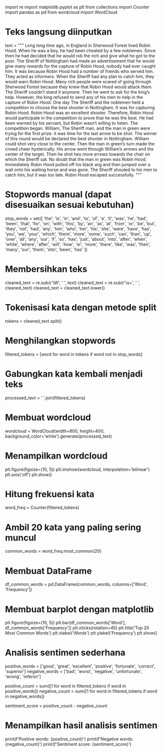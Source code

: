 import re
import matplotlib.pyplot as plt
from collections import Counter
import pandas as pd
from wordcloud import WordCloud

# Teks langsung diinputkan
text = """
Long long time ago, in England in Sherwood Forest lived Robin Hood. 
When he was a boy, he had been cheated by a few noblemen. 
Since then he had decided that he would rob the rich and give what he got to the poor.
The Sheriff of Nottingham had made an advertisement that he would give many rewards for the capture of Robin Hood, nobody had ever caught him. 
It was because Robin Hood had a number of friends who served him. They acted as informers. 
When the Sheriff had any plan to catch him, they would warn Robin Hood.
Many rich people were scared of going through Sherwood Forest because they knew that Robin Hood would attack them. 
The Sheriff couldn’t stand it anymore. 
Then he went to ask for the king’s help. 
However, the king refused to send any of his men to help in the capture of Robin Hood.
One day The Sheriff and the noblemen held a competition to choose the best shooter in Nottingham. 
It was for capturing Robin Hood. 
Robin Hood was an excellent shooter. 
Therefore, Robin Hood would participate in the competition to prove that he was the best. 
He had been warned by his servant, but Robin wasn’t willing to listen.
The competition began. 
William, The Sheriff man, and the man in green were trying for the first prize. 
it was time for the last arrow to be shot. 
The winner of this round would be declared the best shooter in Nottingham. 
William could shot very close to the center. 
Then the man in green’s turn made the crowd cheer hysterically. 
His arrow went through William’s arrows and the center of the target. 
Then he shot two more arrows towards the chair on which the Sheriff sat. 
No doubt that the man in green was Robin Hood. 
Immediately Robin Hood pulled off his black wig and then jumped over a wall onto his waiting horse and was gone. 
The Sheriff shouted to his men to catch him, but it was too late. 
Robin Hood escaped successfully.
"""

# Stopwords manual (dapat disesuaikan sesuai kebutuhan)
stop_words = set([
    'the', 'is', 'in', 'and', 'to', 'of', 'a', 'it', 'was', 'he', 'had', 'been', 'that', 'for', 'on', 'with', 'this', 
    'by', 'an', 'as', 'at', 'from', 'or', 'be', 'but', 'they', 'not', 'had', 'any', 'him', 'who', 'her', 'his', 'she', 
    'were', 'have', 'has', 'you', 'we', 'your', 'which', 'there', 'more', 'some', 'such', 'can', 'than', 'up', 'over', 
    'all', 'any', 'our', 'if', 'so', 'has', 'just', 'about', 'into', 'after', 'when', 'while', 'where', 'after', 'will', 
    'how', 'or', 'more', 'there', 'like', 'was', 'then', 'many', 'our', 'them', 'into', 'been', 'has'
])

# Membersihkan teks
cleaned_text = re.sub(r'\W', ' ', text)
cleaned_text = re.sub(r'\s+', ' ', cleaned_text)
cleaned_text = cleaned_text.lower()

# Tokenisasi kata dengan metode split
tokens = cleaned_text.split()

# Menghilangkan stopwords
filtered_tokens = [word for word in tokens if word not in stop_words]

# Gabungkan kata kembali menjadi teks
processed_text = ' '.join(filtered_tokens)

# Membuat wordcloud
wordcloud = WordCloud(width=800, height=400, background_color='white').generate(processed_text)

# Menampilkan wordcloud
plt.figure(figsize=(10, 5))
plt.imshow(wordcloud, interpolation='bilinear')
plt.axis('off')
plt.show()

# Hitung frekuensi kata
word_freq = Counter(filtered_tokens)

# Ambil 20 kata yang paling sering muncul
common_words = word_freq.most_common(20)

# Membuat DataFrame
df_common_words = pd.DataFrame(common_words, columns=['Word', 'Frequency'])

# Membuat barplot dengan matplotlib
plt.figure(figsize=(10, 5))
plt.bar(df_common_words['Word'], df_common_words['Frequency'])
plt.xticks(rotation=45)
plt.title('Top 20 Most Common Words')
plt.xlabel('Words')
plt.ylabel('Frequency')
plt.show()

# Analisis sentimen sederhana
positive_words = ['good', 'great', 'excellent', 'positive', 'fortunate', 'correct', 'superior']
negative_words = ['bad', 'worst', 'negative', 'unfortunate', 'wrong', 'inferior']

positive_count = sum([1 for word in filtered_tokens if word in positive_words])
negative_count = sum([1 for word in filtered_tokens if word in negative_words])

sentiment_score = positive_count - negative_count

# Menampilkan hasil analisis sentimen
print(f'Positive words: {positive_count}')
print(f'Negative words: {negative_count}')
print(f'Sentiment score: {sentiment_score}')
